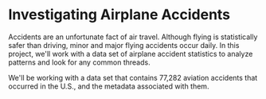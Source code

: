 # Investigating Airplane Accidents

Accidents are an unfortunate fact of air travel. Although flying is statistically safer than driving, minor and major flying accidents occur daily. In this project, we'll work with a data set of airplane accident statistics to analyze patterns and look for any common threads.

We'll be working with a data set that contains 77,282 aviation accidents that occurred in the U.S., and the metadata associated with them.
